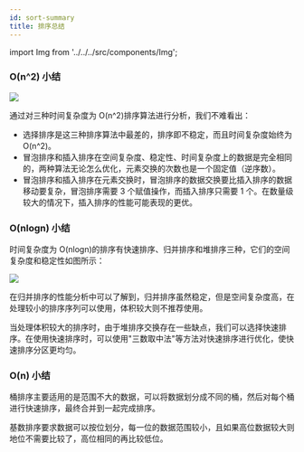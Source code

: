 ```yaml
---
id: sort-summary
title: 排序总结
---
```


import Img from '../../../src/components/Img';

### O(n^2) 小结

<Img w="500" src='https://cosmos-x.oss-cn-hangzhou.aliyuncs.com/20200730153551.png'/>

通过对三种时间复杂度为 O(n^2)排序算法进行分析，我们不难看出：

- 选择排序是这三种排序算法中最差的，排序即不稳定，而且时间复杂度始终为 O(n^2)。
- 冒泡排序和插入排序在空间复杂度、稳定性、时间复杂度上的数据是完全相同的，两种算法无论怎么优化，元素交换的次数也是一个固定值（逆序数）。
- 冒泡排序和插入排序在元素交换时，冒泡排序的数据交换要比插入排序的数据移动要复杂，冒泡排序需要 3 个赋值操作，而插入排序只需要 1 个。在数量级较大的情况下，插入排序的性能可能表现的更优。

### O(nlogn) 小结

时间复杂度为 O(nlogn)的排序有快速排序、归并排序和堆排序三种，它们的空间复杂度和稳定性如图所示：

<Img w="300" src='https://cosmos-x.oss-cn-hangzhou.aliyuncs.com/20200730153620.png'/>

在归并排序的性能分析中可以了解到，归并排序虽然稳定，但是空间复杂度高，在处理较小的排序序列可以使用，体积较大则不推荐使用。

当处理体积较大的排序时，由于堆排序交换存在一些缺点，我们可以选择快速排序。在使用快速排序时，可以使用"三数取中法"等方法对快速排序进行优化，使快速排序分区更均匀。

### O(n) 小结

桶排序主要适用的是范围不大的数据，可以将数据划分成不同的桶，然后对每个桶进行快速排序，最终合并到一起完成排序。

基数排序要求数据可以按位划分，每一位的数据范围较小，且如果高位数据较大则地位不需要比较了，高位相同的再比较低位。
